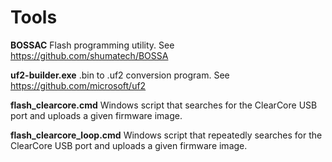 # Tools

**BOSSAC** Flash programming utility. See https://github.com/shumatech/BOSSA

**uf2-builder.exe** .bin to .uf2 conversion program. See https://github.com/microsoft/uf2

**flash_clearcore.cmd** Windows script that searches for the ClearCore USB port and uploads a given firmware image.

**flash_clearcore_loop.cmd** Windows script that repeatedly searches for the ClearCore USB port and uploads a given firmware image.
